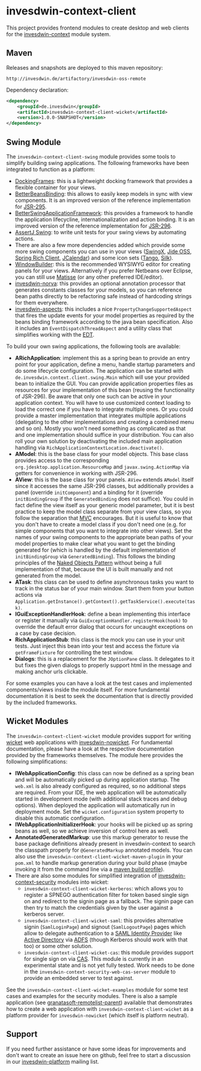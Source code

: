 # invesdwin-context-client
This project provides frontend modules to create desktop and web clients for the [invesdwin-context](https://github.com/subes/invesdwin-context) module system.

## Maven

Releases and snapshots are deployed to this maven repository:
```
http://invesdwin.de/artifactory/invesdwin-oss-remote
```

Dependency declaration:
```xml
<dependency>
	<groupId>de.invesdwin</groupId>
	<artifactId>invesdwin-context-client-wicket</artifactId>
	<version>1.0.0-SNAPSHOT</version>
</dependency>
```

## Swing Module

The `invesdwin-context-client-swing` module provides some tools to simplify building swing applications. The following frameworks have been integrated to function as a platform:
- [DockingFrames](https://github.com/Benoker/DockingFrames): this is a lightweight docking framework that provides a flexible container for your views.
- [BetterBeansBinding](https://github.com/stephenneal/betterbeansbinding): this allows to easily keep models in sync with view components. It is an improved version of the reference implementation for [JSR-295](https://jcp.org/en/jsr/detail?id=295).
- [BetterSwingApplicationFramework](https://sourceforge.net/projects/bsaf/): this provides a framework to handle the application lifecycline, internationalization and action binding. It is an improved version of the reference implementation for [JSR-296](https://en.wikipedia.org/wiki/Swing_Application_Framework).
- [AssertJ Swing](http://joel-costigliola.github.io/assertj/assertj-swing.html): to write unit tests for your swing views by automating actions.
- There are also a few more dependencies added which provide some more swing components you can use in your views ([SwingX](https://github.com/tmyroadctfig/swingx), [Jide OSS](https://github.com/jidesoft/jide-oss), [Spring Rich Client](http://spring-rich-c.sourceforge.net), [JCalendar](https://toedter.com/jcalendar/)) and some icon sets ([Tango](https://commons.wikimedia.org/wiki/Tango_icons), [Silk](http://www.famfamfam.com/lab/icons/silk/)).
- [WindowBuilder](https://eclipse.org/windowbuilder/): this is the recommended WYSIWYG editor for creating panels for your views. Alternatively if you prefer Netbeans over Eclipse, you can still use [Matisse](https://netbeans.org/features/java/swing.html) (or any other preferred IDE/editor).
- [invesdwin-norva](https://github.com/subes/invesdwin-norva): this provides an optional annotation processor that generates constants classes for your models, so you can reference bean paths directly to be refactoring safe instead of hardcoding strings for them everywhere.
- [invesdwin-aspects](https://github.com/subes/invesdwin-aspects): this includes a nice `PropertyChangeSupportedAspect` that fires the update events for your model properties as required by the beans binding framework according to the java bean specification. Also it includes an `EventDispatchThreadAspect` and a utility class that simplifies working with the [EDT](https://en.wikipedia.org/wiki/Event_dispatching_thread).

To build your own swing applications, the following tools are available:

- **ARichApplication**: implement this as a spring bean to provide an entry point for your application, define a menu, handle startup parameters and do some lifecycle configuration. The application can be started with `de.invesdwin.context.client.swing.Main` which will use your provided bean to initialize the GUI. You can provide application properties files as resources for your implementation of this bean (reusing the functionality of JSR-296). Be aware that only one such can be active in your application context. You will have to use customized context loading to load the correct one if you have to integrate multiple ones. Or you could provide a master implementation that integrates multiple applications (delegating to the other implementations and creating a combined menu and so on). Mostly you won't need something as complicated as that and one implementation should suffice in your distribution. You can also roll your own solution by deactivating the included main application handling via `RichApplicationContextLocation.deactivate()`.
- **AModel**: this is the base class for your model objects. This base class provides access to the corresponding `org.jdesktop.application.ResourceMap` and `javax.swing.ActionMap` via getters for convenience in working with JSR-296.
- **AView**: this is the base class for your panels. `AView` extends `AModel` itself since it accesses the same JSR-296 classes, but additionally provides a panel (override `initComponent`) and a binding for it (override `initBindingGroup` if the `GeneratedBinding` does not suffice). You could in fact define the view itself as your generic model parameter, but it is best practice to keep the model class separate from your view class, so you follow the separation that [MVC](https://en.wikipedia.org/wiki/Model%E2%80%93view%E2%80%93controller) encourages. But it is useful to know that you don't have to create a model class if you don't need one (e.g. for simple components that you want to integrate into other views). Set the names of your swing components to the appropriate bean paths of your model properties to make clear what you want to get the binding generated for (which is handled by the default implementation of `initBindingGroup` via `GeneratedBinding`). This follows the binding principles of the [Naked Objects Pattern](https://en.wikipedia.org/wiki/Naked_objects) without being a full implementation of that, because the UI is built manually and not generated from the model.
- **ATask**: this class can be used to define asynchronous tasks you want to track in the status bar of your main window. Start them from your button actions via `Application.getInstance().getContext().getTaskService().execute(task)`.
- **IGuiExceptionHandlerHook**: define a bean implementing this interface or register it manually via `GuiExceptionHandler.registerHook(hook)` to override the default error dialog that occurs for uncaught exceptions on a case by case decision.
- **RichApplicationStub**: this class is the mock you can use in your unit tests. Just inject this bean into your test and access the fixture via `getFrameFixture` for controlling the test window.
- **Dialogs**: this is a replacement for the `JOptionPane` class. It delegates to it but fixes the given dialogs to properly support html in the message and making anchor urls clickable.

For some examples you can have a look at the test cases and implemented components/views inside the module itself. For more fundamental documentation it is best to seek the documentation that is directly provided by the included frameworks.

## Wicket Modules

The `invesdwin-context-client-wicket` module provides support for writing [wicket](https://wicket.apache.org/) web applications with [invesdwin-nowicket](https://github.com/subes/invesdwin-nowicket). For fundamental documentation, please have a look at the respective documentation provided by the frameworks themselves. The module here provides the following simplifications:
- **IWebApplicationConfig**: this class can now be defined as a spring bean and will be automatically picked up during application startup. The `web.xml` is also already configured as required, so no additional steps are required. From your IDE, the web application will be automatically started in development mode (with additional stack traces and debug options). When deployed the application will automatically run in deployment mode. Set the `wicket.configuration` system property to disable this automatic configuration.
- **IWebApplicationInitializerHook**: your hooks will be picked up as spring beans as well, so we achieve inversion of control here as well.
- **AnnotatedGeneratedMarkup**: use this markup generator to reuse the base package definitions already present in invesdwin-context to search the classpath properly for `@GeneratedMarkup` annotated models. You can also use the `invesdwin-context-client-wicket-maven-plugin` in your `pom.xml` to handle markup generation during your build phase (maybe invoking it from the command line via a [maven build profile](http://maven.apache.org/guides/introduction/introduction-to-profiles.html)).
- There are also some modules for simplified integration of [invesdwin-context-security](https://github.com/subes/invesdwin-context-security) modules into wicket:
	- `invesdwin-context-client-wicket-kerberos`: which allows you to register a SPNEGO authentication filter for token based single sign on and redirect to the signin page as a fallback. The signin page can then try to match the credentials given by the user against a kerberos server.
	- `invesdwin-context-client-wicket-saml`: this provides alternative signin (`SamlLoginPage`) and signout (`SamlLogoutPage`) pages which allow to delegate authentication to a [SAML Identity Provider](https://en.wikipedia.org/wiki/Security_Assertion_Markup_Language) like [Active Directory](https://de.wikipedia.org/wiki/Active_Directory) via [ADFS](https://en.wikipedia.org/wiki/Active_Directory_Federation_Services) (though Kerberos should work with that too) or some other solution.
	- `invesdwin-context-client-wicket-cas`: this module provides support for single sign on via [CAS](https://en.wikipedia.org/wiki/Central_Authentication_Service). This module is currently in an experimental state and is not yet fully tested. Work needs to be done in the `invesdwin-context-security-web-cas-server` module to provide an embedded server to test against.

See the `invesdwin-context-client-wicket-examples` module for some test cases and examples for the security modules. There is also a sample application (see [granatasoft-remotelist-parent](https://github.com/subes/invesdwin-nowicket/tree/master/invesdwin-nowicket-parent/invesdwin-nowicket-examples)) available that demonstrates how to create a web application with `invesdwin-context-client-wicket` as a platform provider for `invesdwin-nowicket` (which itself is platform neutral).

## Support

If you need further assistance or have some ideas for improvements and don't want to create an issue here on github, feel free to start a discussion in our [invesdwin-platform](https://groups.google.com/forum/#!forum/invesdwin-platform) mailing list.
